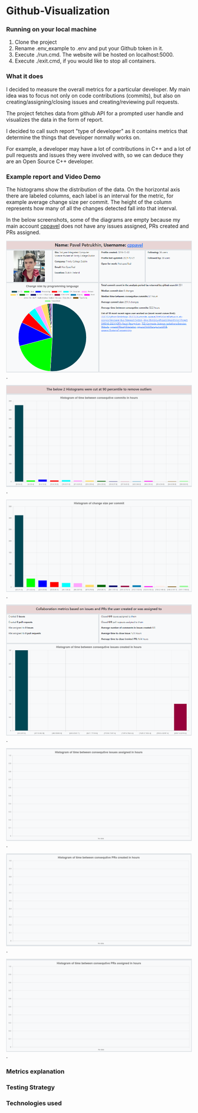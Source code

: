# Github-Visualization

### Running on your local machine

1. Clone the project
2. Rename .env_example to .env and put your Github token in it. 
3. Execute ./run.cmd. The website will be hosted on localhost:5000. 
4. Execute ./exit.cmd, if you would like to stop all containers.

### What it does

I decided to measure the overall metrics for a particular developer. My main idea was to focus not only on code contributions (commits), but also on creating/assigning/closing issues and creating/reviewing pull requests.

The project fetches data from github API for a prompted user handle and visualizes the data in the form of report.

I decided to call such report "type of developer" as it contains metrics that determine the things that developer normally works on.

For example, a developer may have a lot of contributions in C++ and a lot of pull requests and issues they were involved with, so we can deduce they are an Open Source C++ developer.

### Example report and Video Demo

The histograms show the distribution of the data. On the horizontal axis there are labeled columns, each label is an interval for the metric, for example average change size per commit. The height of the column represents how many of all the changes detected fall into that interval.

In the below screenshots, some of the diagrams are empty because my main account [cppavel](https://github.com/cppavel) does not have any issues assigned, PRs created and PRs assigned.

![Example top section of the report - data based on commits](https://github.com/cppavel-sweng/Github-Visualization/blob/main/images/example_top_section.png).

![Example diagram: "Histogram of time between consequtive commits"](https://github.com/cppavel-sweng/Github-Visualization/blob/main/images/example_diagram_one.png).

![Example diagram: "Histogram of change size per commit"](https://github.com/cppavel-sweng/Github-Visualization/blob/main/images/example_diagram_two.png).

![Example bottom section of the report - data based on collaboration and Histogram of time between consequtive issues created in hours](https://github.com/cppavel-sweng/Github-Visualization/blob/main/images/example_bottom_section.png).

![Example diagram: "Histogram of time between consequtive issues assigned in hours"](https://github.com/cppavel-sweng/Github-Visualization/blob/main/images/example_diagram_three.png).

![Example diagram: "Histogram of time between consequtive PRs created in hours](https://github.com/cppavel-sweng/Github-Visualization/blob/main/images/example_diagram_four.png).

![Example diagram: "Histogram of time between consequtive PRs assigned in hours](https://github.com/cppavel-sweng/Github-Visualization/blob/main/images/example_diagram_five.png). 

### Metrics explanation 

### Testing Strategy

### Technologies used
